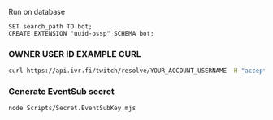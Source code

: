 Run on database

```postgres
SET search_path TO bot;
CREATE EXTENSION "uuid-ossp" SCHEMA bot;
```

### OWNER USER ID EXAMPLE CURL

```bash
curl https://api.ivr.fi/twitch/resolve/YOUR_ACCOUNT_USERNAME -H "accept: application/json"
```

### Generate EventSub secret

```bash
node Scripts/Secret.EventSubKey.mjs
```
